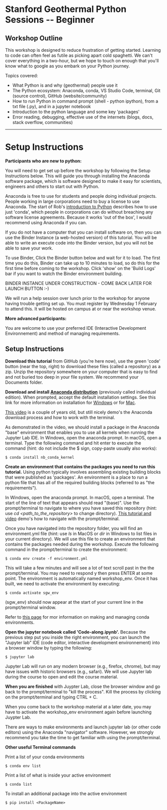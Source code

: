 # Stanford Geothermal Python Sessions -- Beginner

## Workshop Outline

This workshop is designed to reduce frustration of getting started. Learning to code can often feel as futile as picking apart cold spaghetti. We can't cover everything in a two-hour, but we hope to touch on enough that you'll know what to google as you embark on your Python journey. 

Topics covered:
- What Python is and why (geothermal) people use it
- The Python ecosystem: Anaconda, conda, VS Studio Code, terminal, Git (source control), GitHub (website/community)
- How to run Python in command prompt (shell - python ipython), from a txt file (.py), and in a jupyter notebook
- Introduction to the python language and some key 'packages'
- Error reading, debugging, effective use of the internets (blogs, docs, stack overflow, communities)

***
# Setup Instructions

__Participants who are new to python:__

You will need to get set up before the workshop by following the Setup Instructions below. This will guide you through installing the Anaconda software package, which is software designed to make it easy for scientists, engineers and others to start out with Python.

Anaconda is free to use for students and people doing individual projects. People working in large corporations need to buy a license to use Anaconda. The start of Rob's [introduction to Python](https://www.youtube.com/watch?v=wF9ZlPOCwIc&t=193s) describes how to use just 'conda', which people in corporations can do without breaching any software license agreements. Because it works 'out of the box', I would recommend using Anaconda if you can. 

If you do not have a computer that you can install software on, then you can use the Binder Instance (a web-hosted version) of this tutorial. You will be able to write an execute code into the Binder version, but you will not be able to save your work.  
    
To use Binder, Click the Binder button below and wait for it to load. The first time you do this, Binder can take up to 10 minutes to load, so do this for the first time before coming to the workshop. Click 'show' on the 'Build Logs' bar if you want to watch the Binder environment building. 

BINDER INSTANCE UNDER CONSTRUCTION  - COME BACK LATER FOR LAUNCH BUTTON :-)

We will run a help session over lunch prior to the workshop for anyone having trouble getting set up. You must register by Wednesday 1 February to attend this. It will be hosted on campus at or near the workshop venue.

__More advanced participants:__

You are welcome to use your preferred IDE (Interactive Development Environnement) and method of managing requirements. 

## Setup Instructions

__Download this tutorial__ from GitHub (you're here now), use the green 'code' button (near the top, right) to download these files (called a repository) as a zip. Unzip the repository somewhere on your computer that is easy to find and not buried too deep in your file system. We recommend your Documents folder.

__Download and install [Anaconda distribution](https://www.anaconda.com/products/distribution)__ (previously called individual edition). When prompted, accept the default installation settings. See this link for more information on installation for [Windows](https://docs.anaconda.com/anaconda/install/windows/) or for [Mac](https://docs.anaconda.com/anaconda/install/mac-os/).

[This video](https://www.youtube.com/watch?v=FdatS_NKVrM) is a couple of years old, but still nicely demo's the Anaconda download process and how to work with the terminal. 

As demonstrated in the video, we should install a package in the Anaconda "base" environment that enables you to use all kernels when running the Jupyter Lab IDE. In Windows, open the anaconda prompt. In macOS, open a terminal. Type the following command and hit enter to execute the command (hint: do not include the $ sign, copy-paste usually also works): 

    $ conda install nb_conda_kernel

__Create an environment that contains the packages you need to run this tutorial.__ Using python typically involves assembling existing building blocks that were published as 'packages'. An environment is a place to run a python file that has all of the required building blocks (referred to as "the requirements").

In Windows, open the anaconda prompt. In macOS, open a terminal. The start of the line of text that appears should read "(base)". Use the prompt/terminal to navigate to where you have saved this repository (hint: use _cd \<path_to_the_repository\>_ to change directory). [This tutorial and video](https://medium.com/geekculture/basic-bash-commands-c54933183c89) demo's how to navigate with the prompt/terminal.
 
Once you have navigated into the repository folder, you will find an environment.yml file (hint: use _ls_ in MacOS or _dir_ in Windows to list files in your current directory). We will use this file to create an environment that contains the packages needed during the workshop. Execute the following command in the prompt/terminal to create the environment:
 
    $ conda env create -f environment.yml
 
This will take a few minutes and will see a lot of text scroll past in the the prompt/terminal. You may need to respond y then press ENTER at some point. The environment is automatically named workshop_env. Once it has built, we need to activate the environment by executing:
 
    $ conda activate sgw_env
 
\(sgw_env\) should now appear at the start of your current line in the prompt/terminal window.

Refer to [this page](https://conda.io/projects/conda/en/latest/user-guide/tasks/manage-environments.html) for mor information on making and managing conda environments. 

__Open the jupyter notebook called 'Code-along.ipynb'.__ Because the previous step put you inside the right environment, you can launch the "Jupyter lab" IDE (code editor, interactive development environnement) into a browser window by typing the following:

    $ jupyter lab
 
Jupyter Lab will run on any modern browser (e.g., firefox, chrome), but may have issues with historic browsers (e.g., safari). We will use Jupyter lab during the course to open and edit the course material.

__When you are finished__ with Juypter Lab, close the browser window and go back to the prompt/terminal to "kill the process". Kill the process by clicking on the prompt/terminal and typing CTRL + C.

When you come back to the workshop material at a later date, you may have to activate the workshop_env environment again before launching Juypter Lab.

There are ways to make environments and launch jupyter lab (or other code editors) using the Anaconda "navigator" software. However, we strongly recommend you take the time to get familiar with using the prompt/terminal. 
 
 
**Other useful Terminal commands**
 
Print a list of your conda environments
  
    $ conda env list
 
Print a list of what is inside your active environment
  
    $ conda list

To install an additional package into the active environment

    $ pip install <PackageName>


 

 
